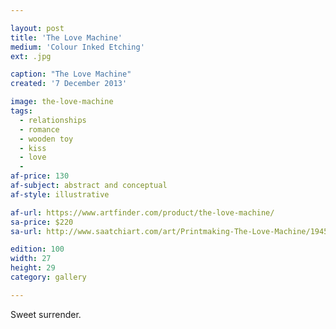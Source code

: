 ```yaml
---

layout: post
title: 'The Love Machine'
medium: 'Colour Inked Etching'
ext: .jpg

caption: "The Love Machine"
created: '7 December 2013'

image: the-love-machine
tags:
  - relationships
  - romance
  - wooden toy
  - kiss
  - love
  -
af-price: 130
af-subject: abstract and conceptual
af-style: illustrative

af-url: https://www.artfinder.com/product/the-love-machine/
sa-price: $220
sa-url: http://www.saatchiart.com/art/Printmaking-The-Love-Machine/19454/1835529/view

edition: 100
width: 27
height: 29
category: gallery

---
```


Sweet surrender.
